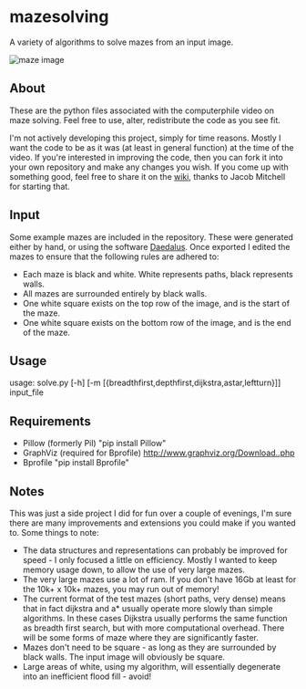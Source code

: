 # mazesolving
A variety of algorithms to solve mazes from an input image.

![maze image](examples/logo.png)

## About
These are the python files associated with the computerphile video on maze solving. Feel free to use, alter, redistribute the code as you see fit.

I'm not actively developing this project, simply for time reasons. Mostly I want the code to be as it was (at least in general function) at the time of the video. If you're interested in improving the code, then you can fork it into your own repository and make any changes you wish. If you come up with something good, feel free to share it on the [wiki](https://github.com/mikepound/mazesolving/wiki), thanks to Jacob Mitchell for starting that.

## Input
Some example mazes are included in the repository. These were generated either by hand, or using the software [Daedalus](http://www.astrolog.org/labyrnth/daedalus.htm). Once exported I edited the mazes to ensure that the following rules are adhered to:

- Each maze is black and white. White represents paths, black represents walls.
- All mazes are surrounded entirely by black walls.
- One white square exists on the top row of the image, and is the start of the maze.
- One white square exists on the bottom row of the image, and is the end of the maze.

## Usage
usage: solve.py [-h] [-m [{breadthfirst,depthfirst,dijkstra,astar,leftturn}]]
                input_file

## Requirements
- Pillow (formerly Pil) "pip install Pillow"
- GraphViz (required for Bprofile) http://www.graphviz.org/Download..php
- Bprofile "pip install Bprofile"

## Notes
This was just a side project I did for fun over a couple of evenings, I'm sure there are many improvements and extensions you could make if you wanted to. Some things to note:

- The data structures and representations can probably be improved for speed - I only focused a little on efficiency. Mostly I wanted to keep memory usage down, to allow the use of very large mazes.
- The very large mazes use a lot of ram. If you don't have 16Gb at least for the 10k+ x 10k+ mazes, you may run out of memory!
- The current format of the test mazes (short paths, very dense) means that in fact dijkstra and a* usually operate more slowly than simple algorithms. In these cases Dijkstra usually performs the same function as breadth first search, but with more computational overhead. There will be some forms of maze where they are significantly faster.
- Mazes don't need to be square - as long as they are surrounded by black walls. The input image will obviously be square.
- Large areas of white, using my algorithm, will essentially degenerate into an inefficient flood fill - avoid!

